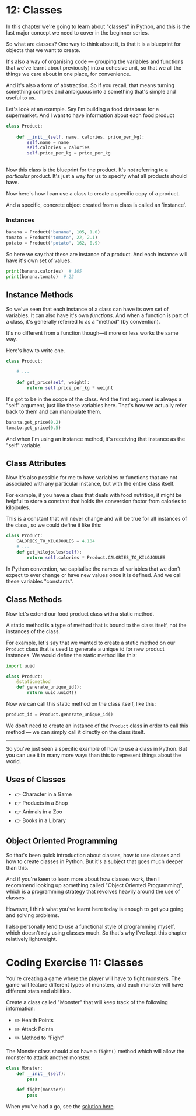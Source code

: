 # 12: Classes

In this chapter we're going to learn about "classes" in Python, and this is the last major concept we need to cover in the beginner series.

So what are classes? One way to think about it, is that it is a blueprint for objects that we want to create.

It's also a way of organising code — grouping the variables and functions that we've learnt about previously) into a cohesive unit, so that we all the things we care about in one place, for convenience.

And it's also a form of abstraction. So if you recall, that means turning something complex and ambiguous into a something that's simple and useful to us.

Let's look at an example. Say I'm building a food database for a supermarket. And I want to have information about each food product

```python
class Product:
	
	def __init__(self, name, calories, price_per_kg):
		self.name = name
		self.calories = calories
		self.price_per_kg = price_per_kg
	
```

Now this class is the blueprint for the product. It's not referring to a *particular* product. It's just a way for us to specify what all products should have.

Now here's how I can use a class to create a specific copy of a product. 

And a specific, concrete object created from a class is called an 'instance'.

### Instances

```python
banana = Product("banana", 105, 1.0)
tomato = Product("tomato", 22, 2.1)
potato = Product("potato", 162, 0.9)
```

So here we say that these are instance of a product. And each instance will have it's own set of values.

```python
print(banana.calories)  # 105
print(banana.tomato)  # 22
```

## Instance Methods

So we've seen that each instance of a class can have its own set of variables. It can also have it's own *functions*. And when a function is part of a class, it's generally referred to as a "method" (by convention).

It's no different from a function though—it more or less works the same way.

Here's how to write one.

```python
class Product:

	# ...
	
	def get_price(self, weight):
		return self.price_per_kg * weight
```

It's got to be in the scope of the class. And the first argument is always a "self" argument, just like these variables here. That's how we actually refer back to them and can manipulate them.

```python
banana.get_price(0.2)
tomato.get_price(0.5)
```

And when I'm using an instance method, it's receiving that instance as the "self" variable.

## Class Attributes

Now it's also possible for me to have variables or functions that are not associated with any particular instance, but with the entire class itself.

For example, if you have a class that deals with food nutrition, it might be helpful to store a constant that holds the conversion factor from calories to kilojoules.

This is a constant that will never change and will be true for all instances of the class, so we could define it like this:

```python
class Product:
	CALORIES_TO_KILOJOULES = 4.184
	# ...
	def get_kilojoules(self):
		return self.calories * Product.CALORIES_TO_KILOJOULES
```

In Python convention, we capitalise the names of variables that we don't expect to ever change or have new values once it is defined. And we call these variables "constants".

## Class Methods

Now let's extend our food product class with a static method.

A static method is a type of method that is bound to the class itself, not the instances of the class.

For example, let's say that we wanted to create a static method on our `Product` class that is used to generate a unique id for new product instances. We would define the static method like this:

```python
import uuid

class Product:
	@staticmethod
	def generate_unique_id():
		return uuid.uuid4()
```

Now we can call this static method on the class itself, like this:

```python
product_id = Product.generate_unique_id()
```

We don't need to create an instance of the `Product` class in order to call this method — we can simply call it directly on the class itself.

---

So you've just seen a specific example of how to use a class in Python. But you can use it in many more ways than this to represent things about the world.

## Uses of Classes

- 👉  Character in a Game
- 👉  Products in a Shop
- 👉  Animals in a Zoo
- 👉  Books in a Library

## Object Oriented Programming

So that's been quick introduction about classes, how to use classes and how to create classes in Python. But it's a subject that goes much deeper than this. 

And if you're keen to learn more about how classes work, then I recommend looking up something called "Object Oriented Programming", which is a programming strategy that revolves heavily around the use of classes.

However, I think what you've learnt here today is enough to get you going and solving problems. 

I also personally tend to use a functional style of programming myself, which doesn't rely using classes much. So that's why I've kept this chapter relatively lightweight.

# Coding Exercise 11: Classes

You're creating a game where the player will have to fight monsters. The game will feature different types of monsters, and each monster will have different stats and abilities.

Create a class called "Monster" that will keep track of the following information:

- ✏️  Health Points
- ✏️  Attack Points
- ✏️  Method to "Fight"

The Monster class should also have a `fight()` method which will allow the monster to attack another monster.

```python
class Monster:
	def __init__(self):
		pass

	def fight(monster):
		pass
```

When you've had a go, see the [solution here](./solution_12.py).